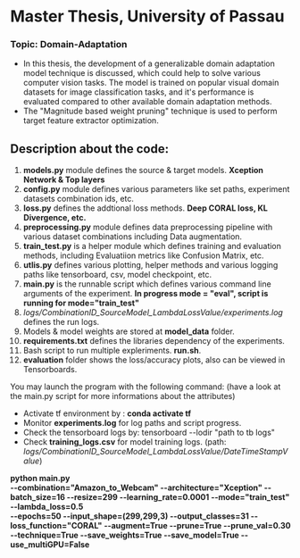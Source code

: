 


# Master Thesis, University of Passau
### Topic: Domain-Adaptation
- In this thesis, the development of a generalizable domain adaptation model technique is discussed, which could help to solve various computer vision tasks. The model is trained on popular visual domain datasets for image classification tasks, and it's performance is evaluated compared to other available domain adaptation methods.
-  The "Magnitude based weight pruning" technique is used to perform target feature extractor optimization.

## Description about the code: 
1.  **models.py** module defines the source & target models. **Xception Network & Top layers**
2.  **config.py** module defines various parameters like set paths, experiment datasets combination ids, etc. 
3.  **loss.py** defines the addtional loss methods. **Deep CORAL loss, KL Divergence, etc.**
4.  **preprocessing.py** module defines data preprocessing pipeline with various dataset combinations including Data augmentation. 
5. **train_test.py** is a helper module which defines training and evaluation methods, including Evaluatiion metrics like Confusion Matrix, etc.
6. **utlis.py** defines various plotting, helper methods and various logging paths like tensorboard, csv, model checkpoint, etc.
7. **main.py** is the runnable script which defines various command line arguments of the experiment. **In progress mode = "eval", script is running for mode="train_test"**
8. *logs/CombinationID_SourceModel_LambdaLossValue/experiments.log* defines the run logs.
9. Models & model weights are stored at **model_data** folder.
10. **requirements.txt** defines the libraries dependency of the experiments.
11. Bash script  to run multiple expleriments. **run.sh**.
12. **evaluation** folder shows the loss/accuracy plots, also can be viewed in Tensorboards.

You may launch the program with the following command: (have a look at the main.py script for more informations about the attributes)

- Activate tf environment by : **conda activate tf**
-  Monitor **experiments.log** for log paths and script progress.
- Check the tensorboard logs by: tensorboard --lodir "path to  tb logs"
- Check **training_logs.csv** for model training logs. (path: *logs/CombinationID_SourceModel_LambdaLossValue/DateTimeStampValue*)

**python main.py  
--combination="Amazon_to_Webcam"
--architecture="Xception"
--batch_size=16
--resize=299
--learning_rate=0.0001
--mode="train_test"
--lambda_loss=0.5  
--epochs=50
--input_shape=(299,299,3)
--output_classes=31
--loss_function="CORAL"
--augment=True
--prune=True
--prune_val=0.30
--technique=True
--save_weights=True
--save_model=True 
--use_multiGPU=False**
